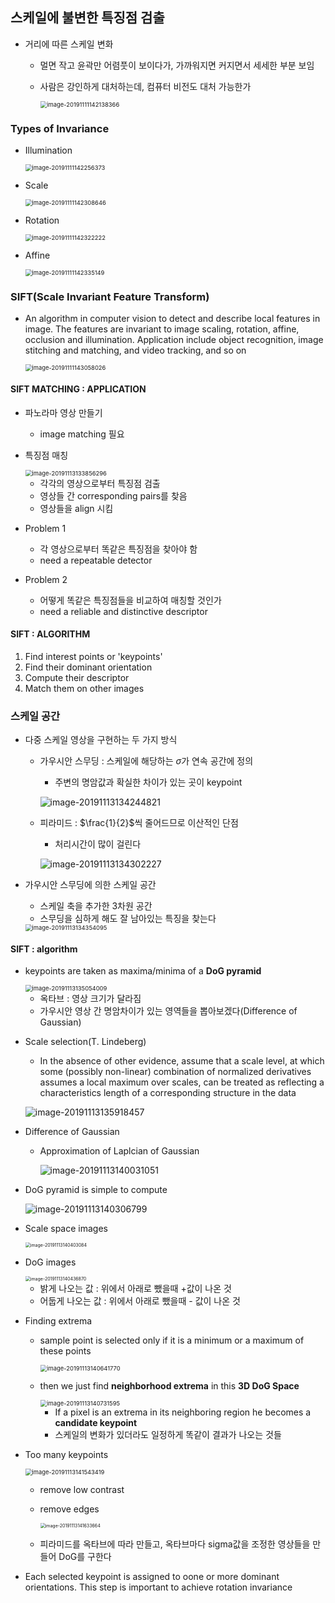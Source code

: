 ## 스케일에 불변한 특징점 검출

- 거리에 따른 스케일 변화

  - 멀면 작고 윤곽만 어렴풋이 보이다가, 가까워지면 커지면서 세세한 부분 보임

  - 사람은 강인하게 대처하는데, 컴퓨터 비전도 대처 가능한가

    <img src="C:\Users\user\AppData\Roaming\Typora\typora-user-images\image-20191111142138366.png" alt="image-20191111142138366" style="zoom: 67%;" />

### Types of Invariance

- Illumination

  <img src="C:\Users\user\AppData\Roaming\Typora\typora-user-images\image-20191111142256373.png" alt="image-20191111142256373" style="zoom:67%;" />

- Scale

  <img src="C:\Users\user\AppData\Roaming\Typora\typora-user-images\image-20191111142308646.png" alt="image-20191111142308646" style="zoom:67%;" />

- Rotation

  <img src="C:\Users\user\AppData\Roaming\Typora\typora-user-images\image-20191111142322222.png" alt="image-20191111142322222" style="zoom:67%;" />

- Affine

  <img src="C:\Users\user\AppData\Roaming\Typora\typora-user-images\image-20191111142335149.png" alt="image-20191111142335149" style="zoom:67%;" />

### SIFT(Scale Invariant Feature Transform)

- An algorithm in computer vision to detect and describe local features in image. The features are invariant to image scaling, rotation, affine, occlusion and illumination. Application include object recognition, image stitching and matching, and video tracking, and so on

  <img src="C:\Users\user\AppData\Roaming\Typora\typora-user-images\image-20191111143058026.png" alt="image-20191111143058026" style="zoom:67%;" />

#### SIFT MATCHING : APPLICATION

- 파노라마 영상 만들기
  
  - image matching 필요
  
- 특징점 매칭
  
  <img src="C:\Users\user\AppData\Roaming\Typora\typora-user-images\image-20191113133856296.png" alt="image-20191113133856296" style="zoom:67%;" />
  
  - 각각의 영상으로부터 특징점 검출
  - 영상들 간 corresponding pairs를 찾음
  - 영상들을 align 시킴
  
- Problem 1

  - 각 영상으로부터 똑같은 특징점을 찾아야 함
  - need a repeatable detector

- Problem 2

  - 어떻게 똑같은 특징점들을 비교하여 매칭할 것인가
  - need a reliable and distinctive descriptor

#### SIFT : ALGORITHM

1. Find interest points or 'keypoints'
2. Find their dominant orientation
3. Compute their descriptor
4. Match them on other images

### 스케일 공간

- 다중 스케일 영상을 구현하는 두 가지 방식

  - 가우시안 스무딩 : 스케일에 해당하는 $\sigma$가 연속 공간에 정의

    - 주변의 명암값과 확실한 차이가 있는 곳이 keypoint

    ![image-20191113134244821](C:\Users\user\AppData\Roaming\Typora\typora-user-images\image-20191113134244821.png)

  - 피라미드 : $\frac{1}{2}$씩 줄어드므로 이산적인 단점

    - 처리시간이 많이 걸린다

    ![image-20191113134302227](C:\Users\user\AppData\Roaming\Typora\typora-user-images\image-20191113134302227.png)

- 가우시안 스무딩에 의한 스케일 공간

  - 스케일 축을 추가한 3차원 공간
  - 스무딩을 심하게 해도 잘 남아있는 특징을 찾는다

  <img src="C:\Users\user\AppData\Roaming\Typora\typora-user-images\image-20191113134354095.png" alt="image-20191113134354095" style="zoom:67%;" />

#### SIFT : algorithm

- keypoints are taken as maxima/minima of a **DoG pyramid**

  <img src="C:\Users\user\AppData\Roaming\Typora\typora-user-images\image-20191113135054009.png" alt="image-20191113135054009" style="zoom:67%;" />

  - 옥타브 : 영상 크기가 달라짐
  - 가우시안 영상 간 명암차이가 있는 영역들을 뽑아보겠다(Difference of Gaussian)

- Scale selection(T. Lindeberg)

  - In the absence of other evidence, assume that a scale level, at which some (possibly non-linear) combination of normalized derivatives assumes a local maximum over scales, can be treated as reflecting a characteristics length of a corresponding structure in the data

  ![image-20191113135918457](C:\Users\user\AppData\Roaming\Typora\typora-user-images\image-20191113135918457.png)

- Difference of Gaussian

  - Approximation of Laplcian of Gaussian

    ![image-20191113140031051](C:\Users\user\AppData\Roaming\Typora\typora-user-images\image-20191113140031051.png)

- DoG pyramid is simple to compute

  ![image-20191113140306799](C:\Users\user\AppData\Roaming\Typora\typora-user-images\image-20191113140306799.png)

- Scale space images

  <img src="C:\Users\user\AppData\Roaming\Typora\typora-user-images\image-20191113140403084.png" alt="image-20191113140403084" style="zoom: 50%;" />

- DoG images

  <img src="C:\Users\user\AppData\Roaming\Typora\typora-user-images\image-20191113140436870.png" alt="image-20191113140436870" style="zoom:50%;" />

  - 밝게 나오는 값 : 위에서 아래로 뺐을때 +값이 나온 것
  - 어둡게 나오는 값 : 위에서 아래로 뺐을때 - 값이 나온 것

- Finding extrema

  - sample point is selected only if it is a minimum or a maximum of these points

    <img src="C:\Users\user\AppData\Roaming\Typora\typora-user-images\image-20191113140641770.png" alt="image-20191113140641770" style="zoom: 67%;" />

  - then we just find **neighborhood extrema** in this **3D DoG Space**

    <img src="C:\Users\user\AppData\Roaming\Typora\typora-user-images\image-20191113140731595.png" alt="image-20191113140731595" style="zoom:67%;" />

    - If a pixel is an extrema in its neighboring region he becomes a **candidate keypoint**
    - 스케일의 변화가 있더라도 일정하게 똑같이 결과가 나오는 것들

- Too many keypoints

  <img src="C:\Users\user\AppData\Roaming\Typora\typora-user-images\image-20191113141543419.png" alt="image-20191113141543419" style="zoom:67%;" />

  - remove low contrast

  - remove edges

    <img src="C:\Users\user\AppData\Roaming\Typora\typora-user-images\image-20191113141633664.png" alt="image-20191113141633664" style="zoom: 50%;" />

  - 피라미드를 옥타브에 따라 만들고, 옥타브마다 sigma값을 조정한 영상들을 만들어 DoG를 구한다

- Each selected keypoint is assigned to oone or more dominant orientations. This step is important to achieve rotation invariance